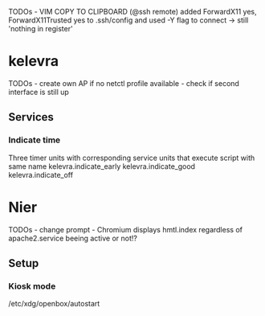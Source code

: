 TODOs
    - VIM COPY TO CLIPBOARD (@ssh remote)
            added ForwardX11 yes, ForwardX11Trusted yes to .ssh/config  and used -Y flag to connect
            -> still 'nothing in register'


# kelevra
TODOs 
    - create own AP if no netctl profile available
    - check if second interface is still up

## Services
### Indicate time
Three timer units with corresponding service units that execute script with same name 
    kelevra.indicate_early
    kelevra.indicate_good
    kelevra.indicate_off


# Nier
TODOs
    - change prompt
    - Chromium displays hmtl.index regardless of apache2.service beeing active or not!?

## Setup
### Kiosk mode
/etc/xdg/openbox/autostart
